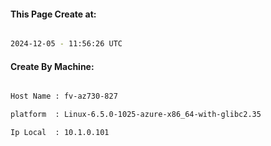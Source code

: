 
   
#### This Page Create at:

```bash

2024-12-05 - 11:56:26 UTC

```

#### Create By Machine:

```bash

Host Name : fv-az730-827

platform  : Linux-6.5.0-1025-azure-x86_64-with-glibc2.35

Ip Local  : 10.1.0.101

```

